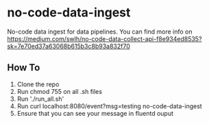 # no-code-data-ingest
No-code data ingest for data pipelines.
You can find more info on https://medium.com/swlh/no-code-data-collect-api-f8e934ed8535?sk=7e70ed37a63068b615b3c8b93a832f70

## How To
1. Clone the repo
2. Run chmod 755 on all .sh files
3. Run './run_all.sh'
4. Run curl localhost:8080/event?msg=testing no-code-data-ingest
5. Ensure that you can see your message in fluentd ouput
